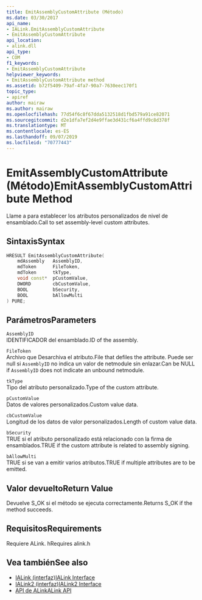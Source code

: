 ```yaml
---
title: EmitAssemblyCustomAttribute (Método)
ms.date: 03/30/2017
api_name:
- IALink.EmitAssemblyCustomAttribute
- EmitAssemblyCustomAttribute
api_location:
- alink.dll
api_type:
- COM
f1_keywords:
- EmitAssemblyCustomAttribute
helpviewer_keywords:
- EmitAssemblyCustomAttribute method
ms.assetid: b72f5409-79af-4fa7-90a7-7630eec170f1
topic_type:
- apiref
author: mairaw
ms.author: mairaw
ms.openlocfilehash: 77d54f6c8f67dda5132518d1fbd579a91ce82071
ms.sourcegitcommit: d2e1dfa7ef2d4e9ffae3d431cf6a4ffd9c8d378f
ms.translationtype: MT
ms.contentlocale: es-ES
ms.lasthandoff: 09/07/2019
ms.locfileid: "70777443"
---
```

# <a name="emitassemblycustomattribute-method"></a><span data-ttu-id="74471-102">EmitAssemblyCustomAttribute (Método)</span><span class="sxs-lookup"><span data-stu-id="74471-102">EmitAssemblyCustomAttribute Method</span></span>
<span data-ttu-id="74471-103">Llame a para establecer los atributos personalizados de nivel de ensamblado.</span><span class="sxs-lookup"><span data-stu-id="74471-103">Call to set assembly-level custom attributes.</span></span>  
  
## <a name="syntax"></a><span data-ttu-id="74471-104">Sintaxis</span><span class="sxs-lookup"><span data-stu-id="74471-104">Syntax</span></span>  
  
```cpp  
HRESULT EmitAssemblyCustomAttribute(  
    mdAssembly   AssemblyID,  
    mdToken      FileToken,  
    mdToken      tkType,  
    void const*  pCustomValue,  
    DWORD        cbCustomValue,  
    BOOL         bSecurity,  
    BOOL         bAllowMulti  
) PURE;  
```  
  
## <a name="parameters"></a><span data-ttu-id="74471-105">Parámetros</span><span class="sxs-lookup"><span data-stu-id="74471-105">Parameters</span></span>  
 `AssemblyID`  
 <span data-ttu-id="74471-106">IDENTIFICADOR del ensamblado.</span><span class="sxs-lookup"><span data-stu-id="74471-106">ID of the assembly.</span></span>  
  
 `FileToken`  
 <span data-ttu-id="74471-107">Archivo que Desarchiva el atributo.</span><span class="sxs-lookup"><span data-stu-id="74471-107">File that defiles the attribute.</span></span> <span data-ttu-id="74471-108">Puede ser null si `AssemblyID` no indica un valor de netmodule sin enlazar.</span><span class="sxs-lookup"><span data-stu-id="74471-108">Can be NULL if `AssemblyID` does not indicate an unbound netmodule.</span></span>  
  
 `tkType`  
 <span data-ttu-id="74471-109">Tipo del atributo personalizado.</span><span class="sxs-lookup"><span data-stu-id="74471-109">Type of the custom attribute.</span></span>  
  
 `pCustomValue`  
 <span data-ttu-id="74471-110">Datos de valores personalizados.</span><span class="sxs-lookup"><span data-stu-id="74471-110">Custom value data.</span></span>  
  
 `cbCustomValue`  
 <span data-ttu-id="74471-111">Longitud de los datos de valor personalizados.</span><span class="sxs-lookup"><span data-stu-id="74471-111">Length of custom value data.</span></span>  
  
 `bSecurity`  
 <span data-ttu-id="74471-112">TRUE si el atributo personalizado está relacionado con la firma de ensamblados.</span><span class="sxs-lookup"><span data-stu-id="74471-112">TRUE if the custom attribute is related to assembly signing.</span></span>  
  
 `bAllowMulti`  
 <span data-ttu-id="74471-113">TRUE si se van a emitir varios atributos.</span><span class="sxs-lookup"><span data-stu-id="74471-113">TRUE if multiple attributes are to be emitted.</span></span>  
  
## <a name="return-value"></a><span data-ttu-id="74471-114">Valor devuelto</span><span class="sxs-lookup"><span data-stu-id="74471-114">Return Value</span></span>  
 <span data-ttu-id="74471-115">Devuelve S_OK si el método se ejecuta correctamente.</span><span class="sxs-lookup"><span data-stu-id="74471-115">Returns S_OK if the method succeeds.</span></span>  
  
## <a name="requirements"></a><span data-ttu-id="74471-116">Requisitos</span><span class="sxs-lookup"><span data-stu-id="74471-116">Requirements</span></span>  
 <span data-ttu-id="74471-117">Requiere ALink. h</span><span class="sxs-lookup"><span data-stu-id="74471-117">Requires alink.h</span></span>  
  
## <a name="see-also"></a><span data-ttu-id="74471-118">Vea también</span><span class="sxs-lookup"><span data-stu-id="74471-118">See also</span></span>

- [<span data-ttu-id="74471-119">IALink (interfaz)</span><span class="sxs-lookup"><span data-stu-id="74471-119">IALink Interface</span></span>](ialink-interface.md)
- [<span data-ttu-id="74471-120">IALink2 (interfaz)</span><span class="sxs-lookup"><span data-stu-id="74471-120">IALink2 Interface</span></span>](ialink2-interface.md)
- [<span data-ttu-id="74471-121">API de ALink</span><span class="sxs-lookup"><span data-stu-id="74471-121">ALink API</span></span>](index.md)
